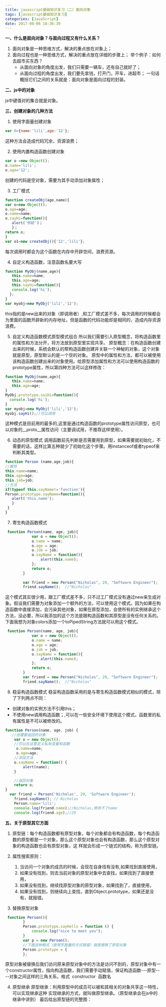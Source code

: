 ```yaml
---
title: javascript基础知识复习（二）面向对象
tags: [javascript基础知识复习]
categories: [JavaScript]
date: 2017-08-06 18:36:39
---
```


**一、什么是面向对象？与面向过程又有什么关系？** 
1. 面向对象是一种思维方式，解决的重点放在对象上； 
2. 面向过程也是一种思维方式，解决的重点放在详细的步骤上； 举个例子：如何去超市买东西？ 
    * 从面向对象的角度出发，我们只需要一辆车，还有自己就好了； 
    * 从面向过程的角度出发，我们要先拿钱，打开门，开车，进超市； 一句话概括它们之间的关系就是：面向对象是面向过程的封装。

 **二、js中的对象** 

 js中键值对的集合就是对象。 

**三、创建对象的几种方法** 

1. 使用字面量创建对象
```javascript
var 0={name:'lili',age:'12'};
```
这种方法会造成代码冗余，资源浪费； 

2. 使用内置构造函数创建对象
```javascript
var o =new Object();
o.name='lili';
o.age='12';
```

创建的代码是空对象，需要为其手动添加对象属性； 

3. 工厂模式
```javascript
function createObj(age,name){
var o=new Object();
o.age=age;
o.name=name;
o.sayHi=function(){
   alert('你好')；
   }；
return o;
}
var o1=new createObj(){'12','lili'};
```
每次调用时都会为这个函数在内存中开辟空间，浪费资源。 

4. 自定义构造函数，注意函数名要大写
```javascript
function MyObj(name,age){
   this.name=name;
   this.age=age;
   this.sayHi=function(){
   console.log('hi');
  };
}
var myobj=new MyObj('lili','12');
```
this指的是new出来的对象（即调用者）,和工厂模式差不多，每次调用的时候都会为里面的函数开辟新的内存地址，但是函数的代码功能却是相同的，造成内存资源浪费。

5. 自定义构造函数模式原型模式组合 所以我们需要引入原型概念，将构造函数里的属性和方法分开，将方法放到原型里实现共享。 
    原型概念：在构造函数创建出来的时候，系统会默认的帮构造函数创建并关联一个神秘的对象，这个对象就是原型，原型默认的是一个空的对象。
    原型中的属性和方法，都可以被使用该构造函数创建出来的对象使用。给原型添加属性和方法可以使用构造函数的prototype属性，所以第四种方法可以这样修改：
```javascript
function MyObj(name,age){
   this.name=name;
   this.age=age;
}
MyObj.prototype.saiHi=function(){
  console.log('hi');
}
var myobj=new MyObj('lili','12');
myobj.sayHi();//可以调用
```
这种模式是目前用的最多的,这里是通过构造函数的prototype属性访问原型，也可以对象的__proto__属性访问（主要调试用，不推荐这样使用）。 

6. 动态的原型模式 调用函数前先判断是否需要用到原型，如果需要就初始化，不需要的话，这样比第五种就少了初始化这个步骤。用instanceof或者typeof来判断其类型。
```javascript
function Person (name,age,job){
//属性
this.name=name;
this.age=age;
this.job=job;
//方法
if(typeof this.sayName!='function'){
Person.prototype.sayName=function(){
   alert('this.name');
   }
 }
}
```

7. 寄生构造函数模式

```javascript
 function Person(name, age, job){
            var o = new Object();
            o.name = name;
            o.age = age;
            o.job = job;
            o.sayName = function(){
                alert(this.name);
            };    
            return o;
        }
        
        var friend = new Person("Nicholas", 29, "Software Engineer");
        friend.sayName();  //"Nicholas"
```

这个模式其实很少用，跟工厂模式差不多，只不过工厂模式没有通过new来生成对象。假设我们需要为对象添加一个额外的方法，可以使用这个模式。因为如果在构造函数中直接添加，会污染其他对象，如果在原型添加，会使所有的实例继承这个方法，没必要，所以我添加的这个方法是跟构造函数和其原型是没有任何关系的。下面我想为对象colors添加一个toPipedString方法就可以用这个模式。

```javascript
 function Person(name, age, job){
            var o = new Object();
            o.name = name;
            o.age = age;
            o.job = job;
            o.sayName = function(){
                alert(this.name);
            };    
            return o;
        }
        var friend = new Person("Nicholas", 29, "Software Engineer");
        friend.sayName();  //"Nicholas"
```
8. 稳妥构造函数模式 稳妥构造函数采用的是与寄生构造函数模式相似的模式，除了下列两点不同：

* 创建对象的实例方法不引用this；
* 不使用new调用构造函数；,可以在一些安全环境下使用这个模式，函数里的私有属性是不可以被修改的。

```javascript
function Person(name, age, job) {
   //创建要返回的对象
    var o = new Object();
    //可以在这里定义私有变量和函数
     o.name=name;
     o.age=age;
    //添加方法
    o.sayName = function() {
        alert(name);
    }

    //返回对象
    return o;
}
  var friend = Person('Nicholas', 29, 'Software Engineer');
    friend.sayName(); // Nicholas
    Person.name='lili';
    console.log(friend.name);//Nicholas,修改不了name
    console.log(friend.age);//29
```

**五、关于原型其它方面** 

1. 原型链：每个构造函数都有原型对象，每个对象都会有构造函数，每个构造函数的原型都是一个对象，那么这个原型对象也会有构造函数，那么这个原型对象的构造函数也会有原型对象，这
样就会形成一个链式的结构，称为原型链。 

2. 属性搜索原则：
    1. 当访问一个对象的成员的时候，会现在自身找有没有,如果找到直接使用， 
    2. 如果没有找到，则去当前对象的原型对象中去查找，如果找到了直接使用， 
    3. 如果没有找到，继续找原型对象的原型对象，如果找到了，直接使用， 
    4. 如果没有找到，则继续向上查找，直到Object.prototype，如果还是没有，就报错。 

3. 替换原型对象
```javascript
 function Person(){
        }
        Person.prototype.sayHello = function () {
            console.log("nice to meet you");
        }
        var p = new Person();
        //下面这种格式（使用字面量的方式赋值）就是替换了原型对象
        Person.prototype = {
        };
```
原型对象被替换后我们访问原来原型对象中的方法是访问不到的，原型对象中有一个constructor属性，指向构造函数，我们需要手动赋值，保证构造函数---原型----对象之间这样的三角关系，格式  constructor  函数名 

4. 原型继承 原型继承：利用原型中的成员可以被和其相关的对象共享这一特性，可以实现继承这种 实现继承的方式，就叫做原型继承。（原型继承会在js中的继承中讲到） 最后给出原型链的完整图：